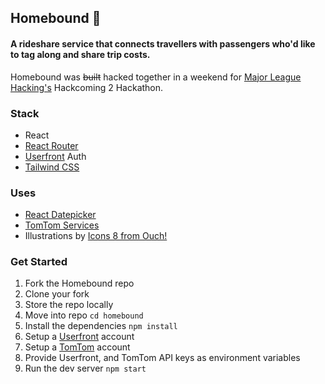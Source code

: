 ## Homebound 🚙
#### A rideshare service that connects travellers with passengers who'd like to tag along and share trip costs.

Homebound was ~~built~~ hacked together in a weekend for [Major League Hacking's](https://mlh.io) Hackcoming 2 Hackathon.

### Stack
- React
- [React Router](https://reactrouter.com/en/main)
- [Userfront](https://userfront.com) Auth
- [Tailwind CSS](https://tailwindcss.com)

### Uses
- [React Datepicker](https://reactdatepicker.com/#example-date-range)
- [TomTom Services](https://api.tomtom.com/maps-sdk-for-web/6.x/6.21.3/documentation/dist/modules/Services.html)
- Illustrations by [Icons 8 from Ouch!](https://icons8.com/illustrations)

### Get Started
1. Fork the Homebound repo
2. Clone your fork
3. Store the repo locally
4. Move into repo ```cd homebound```
5. Install the dependencies ```npm install```
6. Setup a [Userfront](https://userfront.com) account
8. Setup a [TomTom](https://developer.tomtom.com) account
9. Provide Userfront, and TomTom API keys as environment variables
10. Run the dev server ```npm start```
